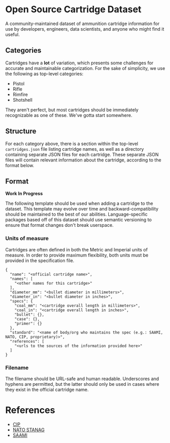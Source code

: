 # Open Source Cartridge Dataset

A community-maintained dataset of ammunition cartridge information for use by developers, engineers, data scientists, and anyone who might find it useful.


## Categories

Cartridges have a **lot** of variation, which presents some challenges for accurate and maintainable categorization. For the sake of simplicity, we use the following as top-level categories:

* Pistol
* Rifle
* Rimfire
* Shotshell

They aren't perfect, but most cartridges should be immediately recognizable as one of these. We've gotta start somewhere.


## Structure

For each category above, there is a section within the top-level `cartridges.json` file listing cartridge names, as well as a directory containing separate JSON files for each cartridge. These separate JSON files will contain relevant information about the cartridge, according to the format below.


## Format

**Work In Progress**

The following template should be used when adding a cartridge to the dataset. This template may evolve over time and backward-compatibility should be maintained to the best of our abilities. Language-specific packages based off of this dataset should use semantic versioning to ensure that format changes don't break userspace.


### Units of measure

Cartridges are often defined in both the Metric and Imperial units of measure. In order to provide maximum flexibility, both units must be provided in the specification file.

```
{
  "name": "<official cartridge name>",
  "names": [
    "<other names for this cartridge>"
  ],
  "diameter_mm": "<bullet diameter in millimeters>",
  "diameter_in": "<bullet diameter in inches>",
  "specs": {
    "coal_mm": "<cartridge overall length in millimeters>",
    "coal_in": "<cartridge overall length in inches>",
    "bullet": {},
    "case": {},
    "primer": {}
  },
  "standard": "<name of body/org who maintains the spec (e.g.: SAAMI, NATO, CIP, proprietary)>",
  "references": [
    "<urls to the sources of the information provided here>"
  ]
}
```


### Filename

The filename should be URL-safe and human readable. Underscores and hyphens are permitted, but the latter should only be used in cases where they exist in the official cartridge name.


# References

* [CIP](http://www.cip-bobp.org/)
* [NATO STANAG](http://standards.globalspec.com/)
* [SAAMI](http://www.saami.org/)
